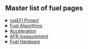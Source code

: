 ## Master list of fuel pages 

<details><summary><u>rusEFI Project</u></summary>

* [rusEFI Project Fuel](rusEFI-project-Fuel)

</details>

<details><summary><u>Fuel Algorithms</u></summary>

* [Fuel Overview](Fuel_Overview)
* [AlphaN](AlphaN)
* [Speed Density](Speed_Density)
* [Mass Air Flow](MAF)

</details>

<details><summary><u>Acceleration</u></summary>

* [Overview](Acceleration_Compensation)
* [X-Tau Wall Wetting](X-tau_Wall_Wetting)
* TPS. - Coming Soon

</details>

<details><summary><u>AFR measurement</u></summary>

* [Wide Band Sensors](Wide_Band_Sensors)
* [Do I need a wideband](do_i_need_wideband_oxygen_sensor)
* [Old WBO2 page](WBO)

</details>

<details><summary><u>Fuel Hardware</u></summary>

* [Converting from Carb](how_to_convert_from_carburetor_to_EFI)
* [GDI Status](GDI_Status)

* Fuel injectors - Coming Soon

</details>



